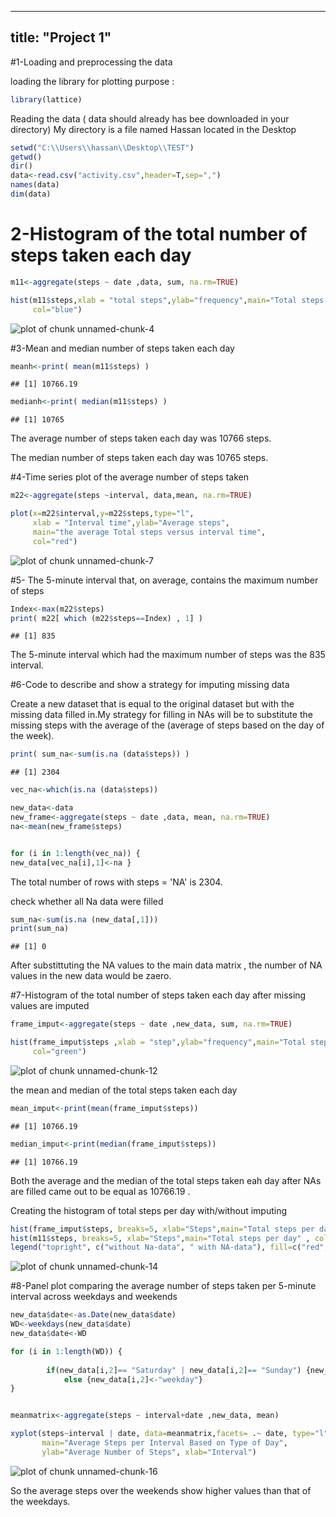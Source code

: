 
---
title: "Project 1"
---



#1-Loading and preprocessing the data

loading the library for plotting purpose :

```r
library(lattice) 
```
Reading the data ( data should already has bee downloaded in your directory)
My directory is a file named Hassan located in the Desktop


```r
setwd("C:\\Users\\hassan\\Desktop\\TEST")
getwd()
dir()
data<-read.csv("activity.csv",header=T,sep=",")
names(data)
dim(data)
```
# 2-Histogram of the total number of steps taken each day


```r
m11<-aggregate(steps ~ date ,data, sum, na.rm=TRUE)
```


```r
hist(m11$steps,xlab = "total steps",ylab="frequency",main="Total steps taken per day",
     col="blue")
```

![plot of chunk unnamed-chunk-4](figure/unnamed-chunk-4-1.png)






#3-Mean and median number of steps taken each day


```r
meanh<-print( mean(m11$steps) )
```

```
## [1] 10766.19
```

```r
medianh<-print( median(m11$steps) )
```

```
## [1] 10765
```

The average number of steps taken each day was 10766 steps.

The median number of steps taken each day was 10765 steps.


#4-Time series plot of the average number of steps taken


```r
m22<-aggregate(steps ~interval, data,mean, na.rm=TRUE)
```


```r
plot(x=m22$interval,y=m22$steps,type="l",
     xlab = "Interval time",ylab="Average steps",
     main="the average Total steps versus interval time",
     col="red")
```

![plot of chunk unnamed-chunk-7](figure/unnamed-chunk-7-1.png)



#5- The 5-minute interval that, on average, contains the maximum number of steps

```r
Index<-max(m22$steps)
print( m22[ which (m22$steps==Index) , 1] )
```

```
## [1] 835
```

The 5-minute interval which had the maximum number of steps was the 835 interval.

#6-Code to describe and show a strategy for imputing missing data

Create a new dataset that is equal to the original dataset but with the missing data filled in.My strategy for filling in NAs will be to substitute the missing steps 
with the average of the (average of steps based on the day of the week).



```r
print( sum_na<-sum(is.na (data$steps)) ) 
```

```
## [1] 2304
```

```r
vec_na<-which(is.na (data$steps))

new_data<-data
new_frame<-aggregate(steps ~ date ,data, mean, na.rm=TRUE) 
na<-mean(new_frame$steps)


for (i in 1:length(vec_na)) {
new_data[vec_na[i],1]<-na }
```
The total number of rows with steps = 'NA' is 2304.

check whether all Na data were filled 

```r
sum_na<-sum(is.na (new_data[,1])) 
print(sum_na)
```

```
## [1] 0
```
After substittuting the NA values to the main data matrix , the number of NA values in 
the new data would be zaero.

#7-Histogram of the total number of steps taken each day after missing values are imputed

```r
frame_imput<-aggregate(steps ~ date ,new_data, sum, na.rm=TRUE)
```


```r
hist(frame_imput$steps ,xlab = "step",ylab="frequency",main="Total steps taken per day",
     col="green")
```

![plot of chunk unnamed-chunk-12](figure/unnamed-chunk-12-1.png)


the mean and median of the total steps taken each day

```r
mean_imput<-print(mean(frame_imput$steps))
```

```
## [1] 10766.19
```

```r
median_imput<-print(median(frame_imput$steps))
```

```
## [1] 10766.19
```
Both the average and the median of the total steps taken eah day after NAs are filled came out to be equal as 10766.19 .

Creating the histogram of total steps per day with/without imputing


```r
hist(frame_imput$steps, breaks=5, xlab="Steps",main="Total steps per day", col="red")
hist(m11$steps, breaks=5, xlab="Steps",main="Total steps per day" , col="blue", add=T)
legend("topright", c("without Na-data", " with NA-data"), fill=c("red", "blue")  )
```

![plot of chunk unnamed-chunk-14](figure/unnamed-chunk-14-1.png)

#8-Panel plot comparing the average number of steps taken per 5-minute interval across weekdays and weekends


```r
new_data$date<-as.Date(new_data$date)
WD<-weekdays(new_data$date)
new_data$date<-WD

for (i in 1:length(WD)) {
        
        if(new_data[i,2]== "Saturday" | new_data[i,2]== "Sunday") {new_data[i,2]<-"weekend" }
            else {new_data[i,2]<-"weekday"}
}


meanmatrix<-aggregate(steps ~ interval+date ,new_data, mean)
```


```r
xyplot(steps~interval | date, data=meanmatrix,facets= .~ date, type="l",layout = c(1,2),
       main="Average Steps per Interval Based on Type of Day", 
       ylab="Average Number of Steps", xlab="Interval")
```

![plot of chunk unnamed-chunk-16](figure/unnamed-chunk-16-1.png)

So the average steps over the weekends show higher values than that of the weekdays.





